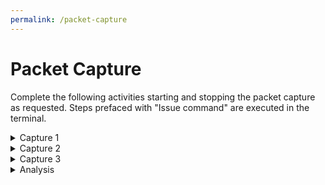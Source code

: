 ```yaml
---
permalink: /packet-capture
---
```


# Packet Capture

Complete the following activities starting and stopping the packet capture as requested. Steps prefaced with "Issue command" are executed in the terminal.

<details>
    <summary>Capture 1</summary>
    <ol>
    <li>Issue command</li>
        <ul>
            <li>Windows from Administrator Powershell: <code>Remove-NetNeighbor *</code></li>
            <li>Linux: <code>sudo ip neigh flush all</code></li>
            <li>MacOS: <code>sudo arp -a -d</code></li>
        </ul>
    <li>Start Capture</li>
    <li>Issue command:</li>
        <ul>
            <li>Windows from Administrator CMD: <code>ping -n 5 www.google.ca</code></li>
            <li>Windows from Administrator Powershell: <code> Test-Connection -Count 5 www.google.ca</code></li>
            <li>Linux: <code>ping -c 5 www.google.ca</code></li>
            <li>MacOS: <code>ping -c 5 www.google.ca</code></li>
            <li>Stop Capture</li>
        </ul>
    <li>Save as <b>Capture1.pcap</b></li>
    </ol>
</details>

<details>
    <summary>Capture 2</summary>
    <ol>
    <li>Clear the cache from firefox / chrome / edge (<code>Ctrl+Shift+Delete</code>)</li>
    <li>Start capture</li>
    <li>Using a web browser visit <code>http://www.undeadly.org</code></li>
    <li>Stop Capture</li>
    <li>Save as <b>Capture2.pcap</b></li>
    </ol>
</details>

<details>
    <summary>Capture 3</summary>
    <ol>
    </li> Start capture</li>
    </li> Issue command:</li>
        <ul>
            <li> Windows from Administrator Powershell: <code>ipconfig /renew</code></li>
            <li> Linux: <code>sudo dhclient -r -pf /var/run/dhclient-em1.pid</code></li>
            <li> Stop capture</li>
        </ul>
    </li> Save as <b>Capture3.pcap</b></li>
    </ol>
</details>

<details>
    <summary>Analysis</summary>
    <p>Reload each of the previous captures and filter to list only the protocol you are looking for, e.g. put arp in the filter box</p>
    <p>Apply this filter by selecting apply.</p>
    <p>Based on the filtered output above, draw up a three-column table in Microsoft Excel (or equivalent) containing the name, description and, position within the OSI Model of each of the following protocols:</p>
    <ul>
    <li> DHCP (bootp)</li>
    <li> ARP</li>
    <li> DNS</li>
    <li> Ethernet</li>
    <li> HTTP</li>
    <li> ICMP</li>
    <li> IP</li>
    <li> TCP</li>
    <li> TLSv2 (SSL)</li>
    </ul>
</details>